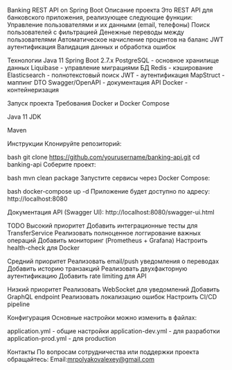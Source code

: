 Banking REST API on Spring Boot
Описание проекта
Это REST API для банковского приложения, реализующее следующие функции:
Управление пользователями и их данными (email, телефоны)
Поиск пользователей с фильтрацией
Денежные переводы между пользователями
Автоматическое начисление процентов на баланс
JWT аутентификация
Валидация данных и обработка ошибок

Технологии
Java 11
Spring Boot 2.7.x
PostgreSQL - основное хранилище данных
Liquibase - управление миграциями БД
Redis - кэширование
Elasticsearch - полнотекстовый поиск
JWT - аутентификация
MapStruct - маппинг DTO
Swagger/OpenAPI - документация API
Docker - контейнеризация

Запуск проекта
Требования
Docker и Docker Compose

Java 11 JDK

Maven

Инструкции
Клонируйте репозиторий:

bash
git clone https://github.com/yourusername/banking-api.git
cd banking-api
Соберите проект:

bash
mvn clean package
Запустите сервисы через Docker Compose:

bash
docker-compose up -d
Приложение будет доступно по адресу: http://localhost:8080

Документация API (Swagger UI): http://localhost:8080/swagger-ui.html


TODO
Высокий приоритет
Добавить интеграционные тесты для TransferService
Реализовать полноценное логгирование важных операций
Добавить мониторинг (Prometheus + Grafana)
Настроить health-check для Docker

Средний приоритет
Реализовать email/push уведомления о переводах
Добавить историю транзакций
Реализовать двухфакторную аутентификацию
Добавить rate limiting для API

Низкий приоритет
Реализовать WebSocket для уведомлений
Добавить GraphQL endpoint
Реализовать локализацию ошибок
Настроить CI/CD pipeline

Конфигурация
Основные настройки можно изменить в файлах:

application.yml - общие настройки
application-dev.yml - для разработки
application-prod.yml - для production

Контакты
По вопросам сотрудничества или поддержки проекта обращайтесь:
Email:mrpolyakovalexey@gmail.com


